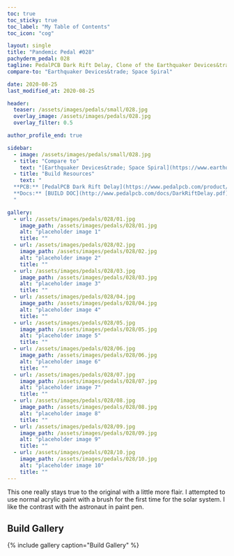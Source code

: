 ```yaml
---
toc: true
toc_sticky: true
toc_label: "My Table of Contents"
toc_icon: "cog"

layout: single
title: "Pandemic Pedal #028"
pachyderm_pedal: 028
tagline: PedalPCB Dark Rift Delay, Clone of the Earthquaker Devices&trade; Space Spiral
compare-to: "Earthquaker Devices&trade; Space Spiral"

date: 2020-08-25
last_modified_at: 2020-08-25

header:
  teaser: /assets/images/pedals/small/028.jpg
  overlay_image: /assets/images/pedals/028.jpg
  overlay_filter: 0.5

author_profile_end: true

sidebar:
  - image: /assets/images/pedals/small/028.jpg
  - title: "Compare to"
    text: "[Earthquaker Devices&trade; Space Spiral](https://www.earthquakerdevices.com/space-spiral)"
  - title: "Build Resources"
    text: "
  **PCB:** [PedalPCB Dark Rift Delay](https://www.pedalpcb.com/product/darkriftdelay/)<br>
  **Docs:** [BUILD DOC](http://www.pedalpcb.com/docs/DarkRiftDelay.pdf)
  "

gallery:
  - url: /assets/images/pedals/028/01.jpg
    image_path: /assets/images/pedals/028/01.jpg
    alt: "placeholder image 1"
    title: ""
  - url: /assets/images/pedals/028/02.jpg
    image_path: /assets/images/pedals/028/02.jpg
    alt: "placeholder image 2"
    title: ""
  - url: /assets/images/pedals/028/03.jpg
    image_path: /assets/images/pedals/028/03.jpg
    alt: "placeholder image 3"
    title: ""
  - url: /assets/images/pedals/028/04.jpg
    image_path: /assets/images/pedals/028/04.jpg
    alt: "placeholder image 4"
    title: ""
  - url: /assets/images/pedals/028/05.jpg
    image_path: /assets/images/pedals/028/05.jpg
    alt: "placeholder image 5"
    title: ""
  - url: /assets/images/pedals/028/06.jpg
    image_path: /assets/images/pedals/028/06.jpg
    alt: "placeholder image 6"
    title: ""
  - url: /assets/images/pedals/028/07.jpg
    image_path: /assets/images/pedals/028/07.jpg
    alt: "placeholder image 7"
    title: ""
  - url: /assets/images/pedals/028/08.jpg
    image_path: /assets/images/pedals/028/08.jpg
    alt: "placeholder image 8"
    title: ""
  - url: /assets/images/pedals/028/09.jpg
    image_path: /assets/images/pedals/028/09.jpg
    alt: "placeholder image 9"
    title: ""
  - url: /assets/images/pedals/028/10.jpg
    image_path: /assets/images/pedals/028/10.jpg
    alt: "placeholder image 10"
    title: ""
---
```


This one really stays true to the original with a little more flair. I attempted to use normal acrylic paint with a brush for the first time for the solar system. I like the contrast with the astronaut in paint pen.

## Build Gallery ##

{% include gallery caption="Build Gallery" %}